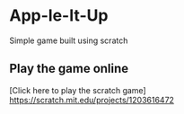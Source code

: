 # App-le-It-Up
Simple game built using scratch
## Play the game online
[Click here to play the scratch game]
https://scratch.mit.edu/projects/1203616472
